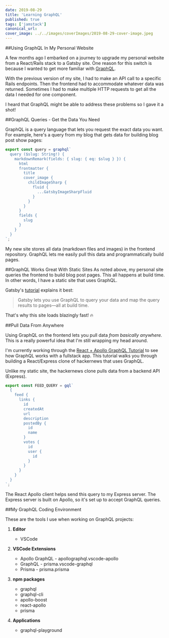 ```yaml
---
date: 2019-08-29
title: 'Learning GraphQL'
published: true
tags: ['jamstack']
canonical_url:
cover_image: ../../images/coverImages/2019-08-29-cover-image.jpeg
---
```


##Using GraphQL In My Personal Website

A few months ago I embarked on a journey to upgrade my personal website from a React/Rails stack to a Gatsby site. One reason for this switch is because I wanted to get more familiar with [GraphQL](https://graphql.org/).

With the previous version of my site, I had to make an API call to a specific Rails endpoints. Then the frontend had to accommodate whatever data was returned. Sometimes I had to make multiple HTTP requests to get all the data I needed for one component.

I heard that GraphQL might be able to address these problems so I gave it a shot!

##GraphQL Queries - Get the Data You Need

GraphQL is a query language that lets you request the exact data you want. For example, here's a query from my blog that gets data for building blog post show pages:

```javascript
export const query = graphql`
  query ($slug: String!) {
    markdownRemark(fields: { slug: { eq: $slug } }) {
      html
      frontmatter {
        title
        cover_image {
          childImageSharp {
            fluid {
              ...GatsbyImageSharpFluid
            }
          }
        }
      }
      fields {
        slug
      }
    }
  }
`;
```

My new site stores all data (markdown files and images) in the frontend repository. GraphQL lets me easily pull this data and programmatically build pages.

##GraphQL Works Great With Static Sites
As noted above, my personal site queries the frontend to build blog post pages. This all happens at build time. In other words, I have a static site that uses GraphQL.

Gatsby's [tutorial](https://www.gatsbyjs.org/tutorial/part-six/) explains it best:

> Gatsby lets you use GraphQL to query your data and map the query results to pages—all at build time.

That's why this site loads blazingly fast! 🔥

##Pull Data From Anywhere

Using GraphQL on the frontend lets you pull data _from basically anywhere._ This is a really powerful idea that I'm still wrapping my head around.

I'm currently working through the [React + Apollo GraphQL Tutorial](https://www.howtographql.com/react-apollo/0-introduction/) to see how GraphQL works with a fullstack app. This tutorial walks you through building a React/Express clone of hackernews that uses GraphQL.

Unlike my static site, the hackernews clone pulls data from a backend API (Express).

```javascript
export const FEED_QUERY = gql`
  {
    feed {
      links {
        id
        createdAt
        url
        description
        postedBy {
          id
          name
        }
        votes {
          id
          user {
            id
          }
        }
      }
    }
  }
`;
```

The React Apollo client helps send this query to my Express server. The Express server is built on Apollo, so it's set up to accept GraphQL queries.

##My GraphQL Coding Environment

These are the tools I use when working on GraphQL projects:

1. **Editor**
   - VSCode
2. **VSCode Extensions**
   - Apollo GraphQL - apollographql.vscode-apollo
   - GraphQL - prisma.vscode-graphql
   - Prisma - prisma.prisma
3. **npm packages**

   - graphql
   - graphql-cli
   - apollo-boost
   - react-apollo
   - prisma

4. **Applications**
   - graphql-playground
